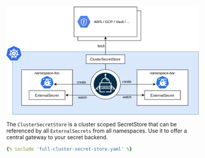 ![ClusterSecretStore](../pictures/diagrams-high-level-cluster-detail.png)

The `ClusterSecretStore` is a cluster scoped SecretStore that can be referenced by all
`ExternalSecrets` from all namespaces. Use it to offer a central gateway to your secret backend.

``` yaml
{% include 'full-cluster-secret-store.yaml' %}
```
